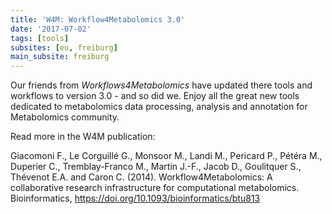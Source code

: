 ```yaml
---
title: 'W4M: Workflow4Metabolomics 3.0'
date: '2017-07-02'
tags: [tools]
subsites: [eu, freiburg]
main_subsite: freiburg
---
```


Our friends from _Workflows4Metabolomics_ have updated there tools and workflows to version 3.0 - and so did we.
Enjoy all the great new tools dedicated to metabolomics data processing, analysis and annotation for Metabolomics community.

Read more in the W4M publication:

Giacomoni F., Le Corguillé G., Monsoor M., Landi M., Pericard P., Pétéra M., Duperier C., Tremblay-Franco M., Martin J.-F., Jacob D., Goulitquer S., Thévenot E.A. and Caron C. (2014). Workflow4Metabolomics: A collaborative research infrastructure for computational metabolomics. Bioinformatics, https://doi.org/10.1093/bioinformatics/btu813

